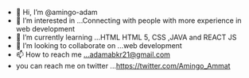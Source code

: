 - 👋 Hi, I’m @amingo-adam
- 👀 I’m interested in ...Connecting with people with more experience in web development
- 🌱 I’m currently learning ...HTML HTML 5, CSS ,JAVA and REACT JS
- 💞️ I’m looking to collaborate on ...web development
- 📫 How to reach me ...adamabkr21@gmail.com
-  you can reach me on twitter ...https://twitter.com/Amingo_Ammat

<!---
amingo-adam/amingo-adam is a ✨ special ✨ repository because its `README.md` (this file) appears on your GitHub profile.
You can click the Preview link to take a look at your changes.
--->
